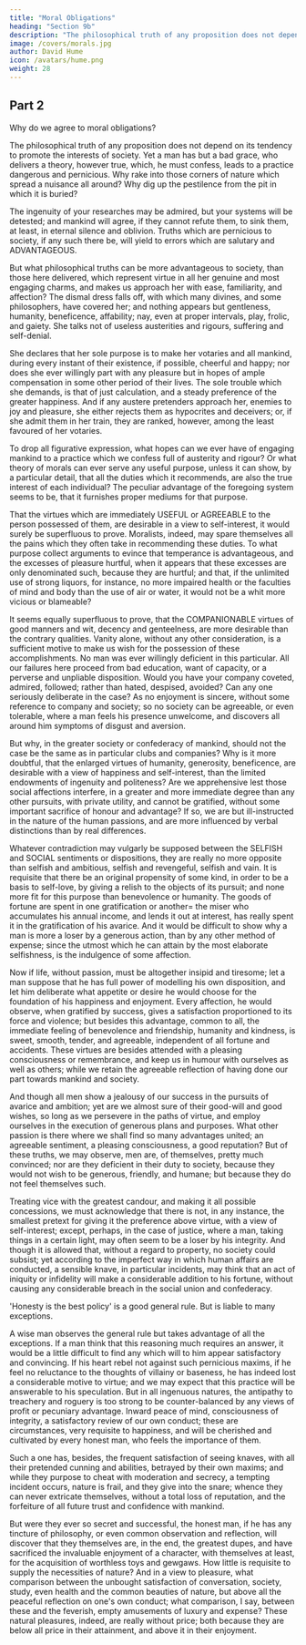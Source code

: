 ```yaml
---
title: "Moral Obligations"
heading: "Section 9b"
description: "The philosophical truth of any proposition does not depend on its tendency to promote the interests of society"
image: /covers/morals.jpg
author: David Hume
icon: /avatars/hume.png
weight: 28
---
```





## Part 2

Why do we agree to moral obligations?

<!-- Having explained the moral APPROBATION attending merit or virtue, there remains nothing but briefly to consider our interested OBLIGATION to it, and to inquire whether every man, who has any regard to his own happiness and welfare, will not best find his account in the practice of every moral duty.  -->

<!-- If this can be clearly ascertained from the foregoing theory, we shall have the satisfaction to reflect, that we have advanced principles, which not only, it is hoped, will stand the test of reasoning and inquiry, but may contribute to the amendment of men's lives, and their improvement in morality and social virtue.  -->

The philosophical truth of any proposition does not depend on its tendency to promote the interests of society. Yet a man has but a bad grace, who delivers a theory, however true, which, he must confess, leads to a practice dangerous and pernicious. Why rake into those corners of nature which spread a nuisance all around? Why dig up the pestilence from the pit in which it is buried? 

The ingenuity of your researches may be admired, but your systems will be detested; and mankind will agree, if they cannot refute them, to sink them, at least, in eternal silence and oblivion. Truths which are pernicious to society, if any such there be, will yield to errors which are salutary and ADVANTAGEOUS.

But what philosophical truths can be more advantageous to society, than those here delivered, which represent virtue in all her genuine and most engaging charms, and makes us approach her with ease, familiarity, and affection? The dismal dress falls off, with which many divines, and some philosophers, have covered her; and nothing appears but gentleness, humanity, beneficence, affability; nay, even at proper intervals, play, frolic, and gaiety. She talks not of useless austerities and rigours, suffering and self-denial. 

She declares that her sole purpose is to make her votaries and all mankind, during every instant of their existence, if possible, cheerful and happy; nor does she ever willingly part with any pleasure but in hopes of ample compensation in some other period of their lives. The sole trouble which she demands, is that of just calculation, and a steady preference of the greater happiness. And if any austere pretenders approach her, enemies to joy and pleasure, she either rejects them as hypocrites and deceivers; or, if she admit them in her train, they are ranked, however, among the least favoured of her votaries.

To drop all figurative expression, what hopes can we ever have of engaging mankind to a practice which we confess full of austerity and rigour? Or what theory of morals can ever serve any useful purpose, unless it can show, by a particular detail, that all the duties which it recommends, are also the true interest of each individual? The peculiar advantage of the foregoing system seems to be, that it furnishes proper mediums for that purpose.

That the virtues which are immediately USEFUL or AGREEABLE to the person possessed of them, are desirable in a view to self-interest, it would surely be superfluous to prove. Moralists, indeed, may spare themselves all the pains which they often take in recommending these duties. To what purpose collect arguments to evince that temperance is advantageous, and the excesses of pleasure hurtful, when it appears that these excesses are only denominated such, because they are hurtful; and that, if the unlimited use of strong liquors, for instance, no more impaired health or the faculties of mind and body than the use of air or water, it would not be a whit more vicious or blameable?

It seems equally superfluous to prove, that the COMPANIONABLE virtues of good manners and wit, decency and genteelness, are more desirable than the contrary qualities. Vanity alone, without any other consideration, is a sufficient motive to make us wish for the possession of these accomplishments. No man was ever willingly deficient in this particular. All our failures here proceed from bad education, want of capacity, or a perverse and unpliable disposition. Would you have your company coveted, admired, followed; rather than hated, despised, avoided? Can any one seriously deliberate in the case? As no enjoyment is sincere, without some reference to company and society; so no society can be agreeable, or even tolerable, where a man feels his presence unwelcome, and discovers all around him symptoms of disgust and aversion.

But why, in the greater society or confederacy of mankind, should not the case be the same as in particular clubs and companies? Why is it more doubtful, that the enlarged virtues of humanity, generosity, beneficence, are desirable with a view of happiness and self-interest, than the limited endowments of ingenuity and politeness? Are we apprehensive lest those social affections interfere, in a greater and more immediate degree than any other pursuits, with private utility, and cannot be gratified, without some important sacrifice of honour and advantage? If so, we are but ill-instructed in the nature of the human passions, and are more influenced by verbal distinctions than by real differences.

Whatever contradiction may vulgarly be supposed between the SELFISH and SOCIAL sentiments or dispositions, they are really no more opposite than selfish and ambitious, selfish and revengeful, selfish and vain. It is requisite that there be an original propensity of some kind, in order to be a basis to self-love, by giving a relish to the objects of its pursuit; and none more fit for this purpose than benevolence or humanity. The goods of fortune are spent in one gratification or another=  the miser who accumulates his annual income, and lends it out at interest, has really spent it in the gratification of his avarice. And it would be difficult to show why a man is more a loser by a generous action, than by any other method of expense; since the utmost which he can attain by the most elaborate selfishness, is the indulgence of some affection.

Now if life, without passion, must be altogether insipid and tiresome; let a man suppose that he has full power of modelling his own disposition, and let him deliberate what appetite or desire he would choose for the foundation of his happiness and enjoyment. Every affection, he would observe, when gratified by success, gives a satisfaction proportioned to its force and violence; but besides this advantage, common to all, the immediate feeling of benevolence and friendship, humanity and kindness, is sweet, smooth, tender, and agreeable, independent of all fortune and accidents. These virtues are besides attended with a pleasing consciousness or remembrance, and keep us in humour with ourselves as well as others; while we retain the agreeable reflection of having done our part towards mankind and society. 

And though all men show a jealousy of our success in the pursuits of avarice and ambition; yet are we almost sure of their good-will and good wishes, so long as we persevere in the paths of virtue, and employ ourselves in the execution of generous plans and purposes. What other passion is there where we shall find so many advantages united; an agreeable sentiment, a pleasing consciousness, a good reputation? But of these truths, we may observe, men are, of themselves, pretty much convinced; nor are they deficient in their duty to society, because they would not wish to be generous, friendly, and humane; but because they do not feel themselves such.

Treating vice with the greatest candour, and making it all possible concessions, we must acknowledge that there is not, in any instance, the smallest pretext for giving it the preference above virtue, with a view of self-interest; except, perhaps, in the case of justice, where a man, taking things in a certain light, may often seem to be a loser by his integrity. And though it is allowed that, without a regard to property, no society could subsist; yet according to the imperfect way in which human affairs are conducted, a sensible knave, in particular incidents, may think that an act of iniquity or infidelity will make a considerable addition to his fortune, without causing any considerable breach in the social union and confederacy. 

'Honesty is the best policy' is a good general rule. But is liable to many exceptions.

A wise man observes the general rule but takes advantage of all the exceptions. If a man think that this reasoning much requires an answer, it would be a little difficult to find any which will to him appear satisfactory and convincing. If his heart rebel not against such pernicious maxims, if he feel no reluctance to the thoughts of villainy or baseness, he has indeed lost a considerable motive to virtue; and we may expect that this practice will be answerable to his speculation. But in all ingenuous natures, the antipathy to treachery and roguery is too strong to be counter-balanced by any views of profit or pecuniary advantage. Inward peace of mind, consciousness of integrity, a satisfactory review of our own conduct; these are circumstances, very requisite to happiness, and will be cherished and cultivated by every honest man, who feels the importance of them.

Such a one has, besides, the frequent satisfaction of seeing knaves, with all their pretended cunning and abilities, betrayed by their own maxims; and while they purpose to cheat with moderation and secrecy, a tempting incident occurs, nature is frail, and they give into the snare; whence they can never extricate themselves, without a total loss of reputation, and the forfeiture of all future trust and confidence with mankind.

But were they ever so secret and successful, the honest man, if he has any tincture of philosophy, or even common observation and reflection, will discover that they themselves are, in the end, the greatest dupes, and have sacrificed the invaluable enjoyment of a character, with themselves at least, for the acquisition of worthless toys and gewgaws. How little is requisite to supply the necessities of nature? And in a view to pleasure, what comparison between the unbought satisfaction of conversation, society, study, even health and the common beauties of nature, but above all the peaceful reflection on one's own conduct; what comparison, I say, between these and the feverish, empty amusements of luxury and expense? These natural pleasures, indeed, are really without price; both because they are below all price in their attainment, and above it in their enjoyment.
